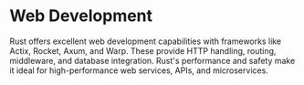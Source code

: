 # Web Development

Rust offers excellent web development capabilities with frameworks like Actix, Rocket, Axum, and Warp. These provide HTTP handling, routing, middleware, and database integration. Rust's performance and safety make it ideal for high-performance web services, APIs, and microservices.
